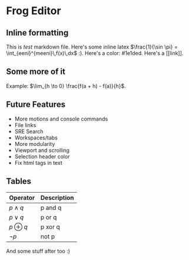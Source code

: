 # Frog Editor
## Inline formatting
This is *test* markdown file.
Here's some inline latex $\frac{1}{\sin \pi} = \int_{eeni}^{meeni}\,f(x)\,dx$ :).
Here's a color: #1e1ded.
Here's a [[link]].

## Some more of it
Example: $\lim_{h \to 0} \frac{f(a + h) - f(a)}{h}$.

## Future Features
- More motions and console commands
- File links
- SRE Search
- Workspaces/tabs
- More modularity
- Viewport and scrolling
- Selection header color
- Fix html tags in text

## Tables

| Operator | Description |
|---|---|
| $p \land q$ | p and q |
| $p \lor q$ | p or q |
| $p \oplus q$ | p xor q |
| $\neg p$ | not p |

And some stuff after too :)